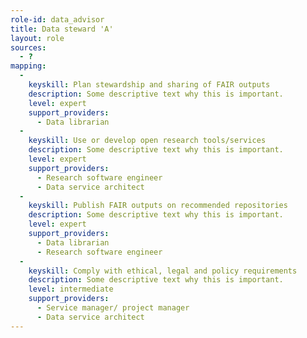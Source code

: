 ```yaml
---
role-id: data_advisor
title: Data steward 'A'
layout: role
sources: 
  - ?
mapping: 
  - 
    keyskill: Plan stewardship and sharing of FAIR outputs
    description: Some descriptive text why this is important.
    level: expert
    support_providers: 
      - Data librarian
  - 
    keyskill: Use or develop open research tools/services
    description: Some descriptive text why this is important.
    level: expert
    support_providers: 
      - Research software engineer
      - Data service architect
  - 
    keyskill: Publish FAIR outputs on recommended repositories
    description: Some descriptive text why this is important.
    level: expert
    support_providers: 
      - Data librarian
      - Research software engineer
  - 
    keyskill: Comply with ethical, legal and policy requirements
    description: Some descriptive text why this is important.
    level: intermediate
    support_providers: 
      - Service manager/ project manager
      - Data service architect
---
```

